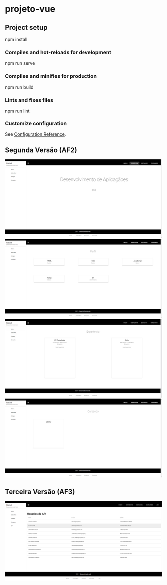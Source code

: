 # projeto-vue

## Project setup

npm install


### Compiles and hot-reloads for development

npm run serve


### Compiles and minifies for production

npm run build


### Lints and fixes files

npm run lint


### Customize configuration
See [Configuration Reference](https://cli.vuejs.org/config/).


## Segunda Versão (AF2)

<img src="imagem1.jpg">
<img src="imagem2.jpg">
<img src="imagem3.jpg">
<img src="imagem4.jpg">

## Terceira Versão (AF3)

<img src="af3.png">